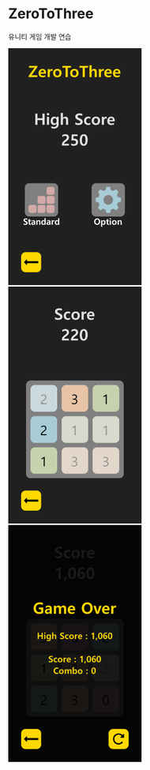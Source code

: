 # ZeroToThree

유니티 게임 개발 연습

![Example1.png](./Example1.png)
![Example2.png](./Example2.png)
![Example3.png](./Example3.png)